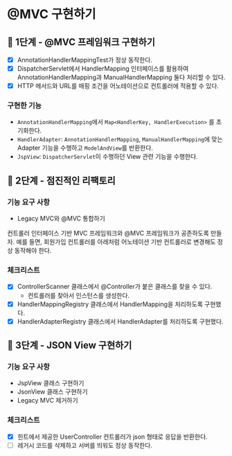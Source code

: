 # @MVC 구현하기

## 🚀 1단계 - @MVC 프레임워크 구현하기

- [X] AnnotationHandlerMappingTest가 정상 동작한다.
- [X] DispatcherServlet에서 HandlerMapping 인터페이스를 활용하여 AnnotationHandlerMapping과 ManualHandlerMapping 둘다 처리할 수 있다.
- [X] HTTP 메서드와 URL를 매핑 조건을 어노테이션으로 컨트롤러에 적용할 수 있다.

### 구현한 기능
- `AnnotationHandlerMapping`에서 `Map<HandlerKey, HandlerExecution>` 를 초기화한다.
- `HandlerAdapter`: `AnnotationHandlerMapping`, `ManualHandlerMapping`에 맞는 Adapter 기능을 수행하고 `ModelAndView`를 반환한다.
- `JspView`: `DispatcherServlet`이 수행하던 View 관련 기능을 수행한다.

## 🚀 2단계 - 점진적인 리팩토리

### 기능 요구 사항
- Legacy MVC와 @MVC 통합하기

컨트롤러 인터페이스 기반 MVC 프레임워크와 @MVC 프레임워크가 공존하도록 만들자.
예를 들면, 회원가입 컨트롤러를 아래처럼 어노테이션 기반 컨트롤러로 변경해도 정상 동작해야 한다.

### 체크리스트

- [x] ControllerScanner 클래스에서 @Controller가 붙은 클래스를 찾을 수 있다.
  - 컨트롤러를 찾아서 인스턴스를 생성한다.
- [x] HandlerMappingRegistry 클래스에서 HandlerMapping을 처리하도록 구현했다.
- [x] HandlerAdapterRegistry 클래스에서 HandlerAdapter를 처리하도록 구현했다.

## 🚀 3단계 - JSON View 구현하기

### 기능 요구 사항
- JspView 클래스 구현하기
- JsonView 클래스 구현하기
- Legacy MVC 제거하기

### 체크리스트
- [x] 힌트에서 제공한 UserController 컨트롤러가 json 형태로 응답을 반환한다.
- [ ] 레거시 코드를 삭제하고 서버를 띄워도 정상 동작한다.
